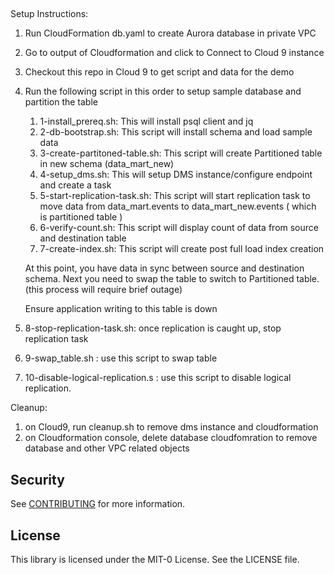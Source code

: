 ## 


Setup Instructions:

1. Run CloudFormation db.yaml to create Aurora database in private VPC
2. Go to output of Cloudformation and click to Connect to Cloud 9 instance
3. Checkout this repo in Cloud 9 to get script and data for the demo
4. Run the following script in this order to setup sample database and partition the table

    1. 1-install_prereq.sh: This will install psql client and jq
    2. 2-db-bootstrap.sh: This script will install schema and load sample data
    3. 3-create-partitoned-table.sh:  This script will create Partitioned table in new schema (data_mart_new)
    4. 4-setup_dms.sh: This will setup DMS instance/configure endpoint and create a task
    5. 5-start-replication-task.sh: This script will start replication task to move data from data_mart.events to data_mart_new.events ( which is partitioned table )
    6. 6-verify-count.sh: This script will display count of data from source and destination table
    7. 7-create-index.sh: This script will create post full load index creation 

    At this point, you have data in sync between source and destination schema. Next you need to swap the table to switch to Partitioned table. (this process will require brief outage)

    Ensure application writing to this table is down 

1. 8-stop-replication-task.sh: once replication is caught up, stop replication task
2. 9-swap_table.sh : use this script to swap table 
3. 10-disable-logical-replication.s : use this script to disable logical replication.

Cleanup:

1. on Cloud9, run cleanup.sh to remove dms instance and cloudformation
2. on Cloudformation console, delete database cloudfomration to remove database and other VPC related objects


## Security

See [CONTRIBUTING](CONTRIBUTING.md#security-issue-notifications) for more information.

## License

This library is licensed under the MIT-0 License. See the LICENSE file.

